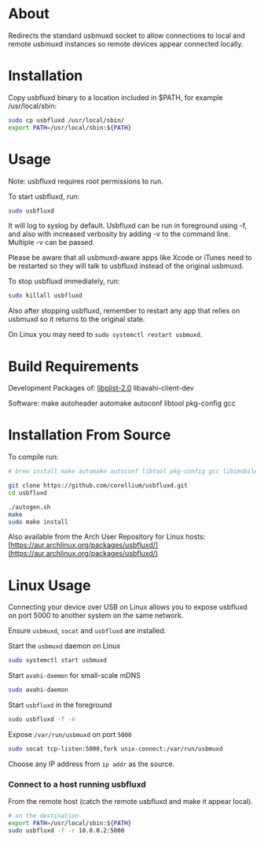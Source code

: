 About
=====

Redirects the standard usbmuxd socket to allow connections to local and
remote usbmuxd instances so remote devices appear connected locally.


Installation
============

Copy usbfluxd binary to a location included in $PATH, for example
/usr/local/sbin:
```zsh
sudo cp usbfluxd /usr/local/sbin/
export PATH=/usr/local/sbin:${PATH}
```

Usage
=====

Note: usbfluxd requires root permissions to run.

To start usbfluxd, run:

```zsh
sudo usbfluxd
```

It will log to syslog by default. Usbfluxd can be run in foreground using -f,
and also with increased verbosity by adding -v to the command line. Multiple
-v can be passed.

Please be aware that all usbmuxd-aware apps like Xcode or iTunes need to be
restarted so they will talk to usbfluxd instead of the original usbmuxd.

To stop usbfluxd immediately, run:

```zsh
sudo killall usbfluxd
```

Also after stopping usbfluxd, remember to restart any app that relies on
usbmuxd so it returns to the original state.

On Linux you may need to `sudo systemctl restart usbmuxd`.


Build Requirements
==================

Development Packages of:
	[libplist-2.0](https://github.com/libimobiledevice/libplist)
	libavahi-client-dev

Software:
	make
	autoheader
	automake
	autoconf
	libtool
	pkg-config
	gcc


Installation From Source
========================

To compile run:
```zsh
# brew install make automake autoconf libtool pkg-config gcc libimobiledevice libusbmuxd

git clone https://github.com/corellium/usbfluxd.git
cd usbfluxd

./autogen.sh
make
sudo make install
```

Also available from the Arch User Repository for Linux hosts: [https://aur.archlinux.org/packages/usbfluxd/](https://aur.archlinux.org/packages/usbfluxd/)


Linux Usage
===========

Connecting your device over USB on Linux allows you to expose usbfluxd on port 5000 to another system on the same network.

Ensure `usbmuxd`, `socat` and `usbfluxd` are installed.

Start the `usbmuxd` daemon on Linux
```bash
sudo systemctl start usbmuxd
```

Start `avahi-daemon` for small-scale mDNS
```bash
sudo avahi-daemon
```

Start `usbfluxd` in the foreground
```bash
sudo usbfluxd -f -n
```

Expose `/var/run/usbmuxd` on port `5000`
```bash
sudo socat tcp-listen:5000,fork unix-connect:/var/run/usbmuxd
```

Choose any IP address from `ip addr` as the source.

### Connect to a host running usbfluxd

From the remote host (catch the remote usbfluxd and make it appear local).

```zsh
# on the destination
export PATH=/usr/local/sbin:${PATH}
sudo usbfluxd -f -r 10.0.0.2:5000
```
